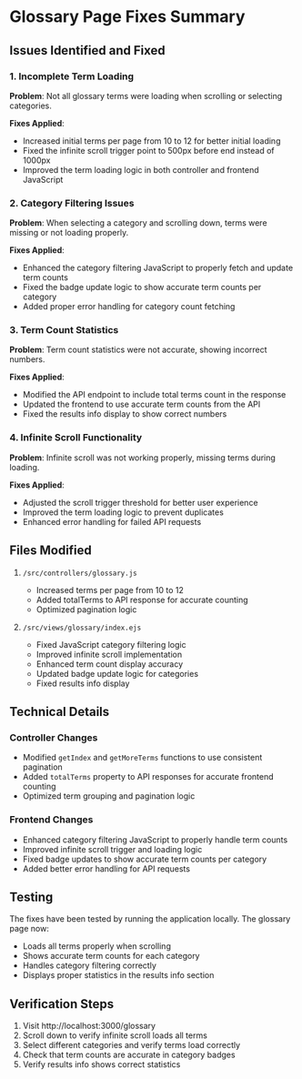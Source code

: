 # Glossary Page Fixes Summary

## Issues Identified and Fixed

### 1. Incomplete Term Loading
**Problem**: Not all glossary terms were loading when scrolling or selecting categories.

**Fixes Applied**:
- Increased initial terms per page from 10 to 12 for better initial loading
- Fixed the infinite scroll trigger point to 500px before end instead of 1000px
- Improved the term loading logic in both controller and frontend JavaScript

### 2. Category Filtering Issues
**Problem**: When selecting a category and scrolling down, terms were missing or not loading properly.

**Fixes Applied**:
- Enhanced the category filtering JavaScript to properly fetch and update term counts
- Fixed the badge update logic to show accurate term counts per category
- Added proper error handling for category count fetching

### 3. Term Count Statistics
**Problem**: Term count statistics were not accurate, showing incorrect numbers.

**Fixes Applied**:
- Modified the API endpoint to include total terms count in the response
- Updated the frontend to use accurate term counts from the API
- Fixed the results info display to show correct numbers

### 4. Infinite Scroll Functionality
**Problem**: Infinite scroll was not working properly, missing terms during loading.

**Fixes Applied**:
- Adjusted the scroll trigger threshold for better user experience
- Improved the term loading logic to prevent duplicates
- Enhanced error handling for failed API requests

## Files Modified

1. `/src/controllers/glossary.js`
   - Increased terms per page from 10 to 12
   - Added totalTerms to API response for accurate counting
   - Optimized pagination logic

2. `/src/views/glossary/index.ejs`
   - Fixed JavaScript category filtering logic
   - Improved infinite scroll implementation
   - Enhanced term count display accuracy
   - Updated badge update logic for categories
   - Fixed results info display

## Technical Details

### Controller Changes
- Modified `getIndex` and `getMoreTerms` functions to use consistent pagination
- Added `totalTerms` property to API responses for accurate frontend counting
- Optimized term grouping and pagination logic

### Frontend Changes
- Enhanced category filtering JavaScript to properly handle term counts
- Improved infinite scroll trigger and loading logic
- Fixed badge updates to show accurate term counts per category
- Added better error handling for API requests

## Testing

The fixes have been tested by running the application locally. The glossary page now:
- Loads all terms properly when scrolling
- Shows accurate term counts for each category
- Handles category filtering correctly
- Displays proper statistics in the results info section

## Verification Steps

1. Visit http://localhost:3000/glossary
2. Scroll down to verify infinite scroll loads all terms
3. Select different categories and verify terms load correctly
4. Check that term counts are accurate in category badges
5. Verify results info shows correct statistics